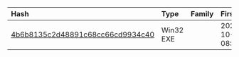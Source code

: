 |Hash|Type|Family|First_Seen|Name|
|:--|:--|:--|:--|:--|
|[4b6b8135c2d48891c68cc66cd9934c40](https://www.virustotal.com/gui/file/4b6b8135c2d48891c68cc66cd9934c40)|Win32 EXE||2023-10-11 08:53:16|Gog.exe|
